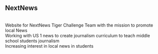 ## NextNews
<br />Website for NextNews Tiger Challenge Team with the mission to promote local News
<br />Working with US 1 news to create journalism curriculum to teach middle school students journalism
<br />Increasing interest in local news in students
